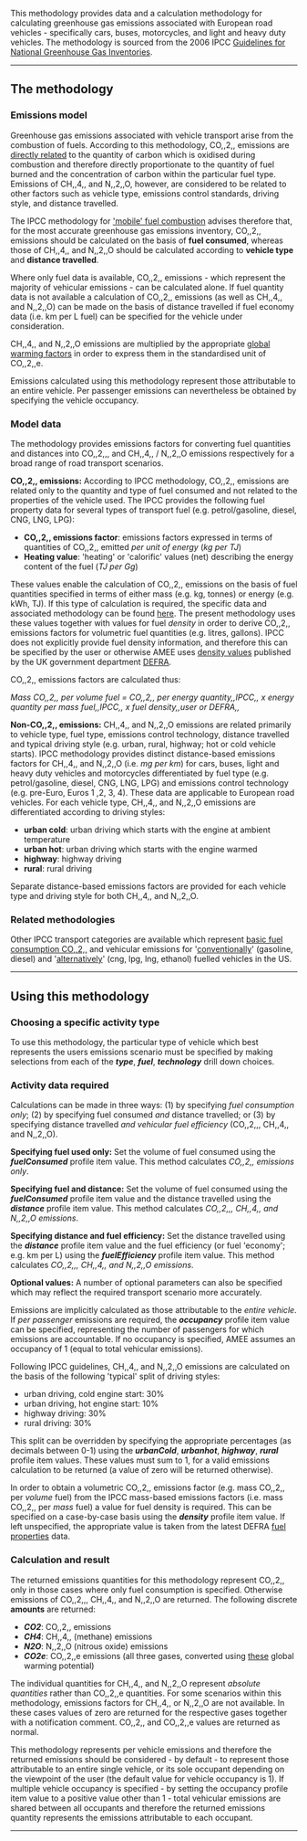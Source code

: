This methodology provides data and a calculation methodology for
calculating greenhouse gas emissions associated with European road
vehicles - specifically cars, buses, motorcycles, and light and heavy
duty vehicles. The methodology is sourced from the 2006 IPCC [Guidelines
for National Greenhouse Gas
Inventories](http://www.ipcc-nggip.iges.or.jp/).

-----

## The methodology

### Emissions model

Greenhouse gas emissions associated with vehicle transport arise from
the combustion of fuels. According to this methodology, CO,,2,,
emissions are [directly related](Custom_emissions_factors) to the
quantity of carbon which is oxidised during combustion and therefore
directly proportionate to the quantity of fuel burned and the
concentration of carbon within the particular fuel type. Emissions of
CH,,4,, and N,,2,,O, however, are considered to be related to other
factors such as vehicle type, emissions control standards, driving
style, and distance travelled.

The IPCC methodology for ['mobile' fuel
combustion](http://www.ipcc-nggip.iges.or.jp/public/2006gl/pdf/2_Volume2/V2_3_Ch3_Mobile_Combustion.pdf)
advises therefore that, for the most accurate greenhouse gas emissions
inventory, CO,,2,, emissions should be calculated on the basis of **fuel
consumed**, whereas those of CH,,4,, and N,,2,,O should be calculated
according to **vehicle type** and **distance travelled**.

Where only fuel data is available, CO,,2,, emissions - which represent
the majority of vehicular emissions - can be calculated alone. If fuel
quantity data is not available a calculation of CO,,2,, emissions (as
well as CH,,4,, and N,,2,,O) can be made on the basis of distance
travelled if fuel economy data (i.e. km per L fuel) can be specified for
the vehicle under consideration.

CH,,4,, and N,,2,,O emissions are multiplied by the appropriate [global
warming factors](Greenhouse_gases_Global_warming_potentials) in order to
express them in the standardised unit of CO,,2,,e.

Emissions calculated using this methodology represent those attributable
to an entire vehicle. Per passenger emissions can nevertheless be
obtained by specifying the vehicle occupancy.

### Model data

The methodology provides emissions factors for converting fuel
quantities and distances into CO,,2,,, and CH,,4,, / N,,2,,O emissions
respectively for a broad range of road transport scenarios.

**CO,,2,, emissions:** According to IPCC methodology, CO,,2,, emissions
are related only to the quantity and type of fuel consumed and not
related to the properties of the vehicle used. The IPCC provides the
following fuel property data for several types of transport fuel (e.g.
petrol/gasoline, diesel, CNG, LNG, LPG):

  - **CO,,2,, emissions factor**: emissions factors expressed in terms
    of quantities of CO,,2,, emitted *per unit of energy* (*kg per TJ*)
  - **Heating value**: 'heating' or 'calorific' values (net) describing
    the energy content of the fuel (*TJ per Gg*)

These values enable the calculation of CO,,2,, emissions on the basis of
fuel quantities specified in terms of either mass (e.g. kg, tonnes) or
energy (e.g. kWh, TJ). If this type of calculation is required, the
specific data and associated methodology can be found
[here](Transport_fuels_by_IPCC). The present methodology uses these
values together with values for fuel *density* in order to derive
CO,,2,, emissions factors for volumetric fuel quantities (e.g. litres,
gallons). IPCC does not explicitly provide fuel density information, and
therefore this can be specified by the user or otherwise AMEE uses
[density values](Fuel_properties_by_DEFRA) published by the UK
government department [DEFRA](http://ww2.defra.gov.uk/).

CO,,2,, emissions factors are calculated thus:

*Mass CO,,2,, per volume fuel = CO,,2,, per energy quantity,,IPCC,, x
energy quantity per mass fuel,,IPCC,, x fuel density,,user or DEFRA,,*

**Non-CO,,2,, emissions:** CH,,4,, and N,,2,,O emissions are related
primarily to vehicle type, fuel type, emissions control technology,
distance travelled and typical driving style (e.g. urban, rural,
highway; hot or cold vehicle starts). IPCC methodology provides distinct
distance-based emissions factors for CH,,4,, and N,,2,,O (i.e. *mg per
km*) for cars, buses, light and heavy duty vehicles and motorcycles
differentiated by fuel type (e.g. petrol/gasoline, diesel, CNG, LNG,
LPG) and emissions control technology (e.g. pre-Euro, Euros 1 ,2, 3, 4).
These data are applicable to European road vehicles. For each vehicle
type, CH,,4,, and N,,2,,O emissions are differentiated according to
driving styles:

  - **urban cold**: urban driving which starts with the engine at
    ambient temperature
  - **urban hot**: urban driving which starts with the engine warmed
  - **highway**: highway driving
  - **rural**: rural driving

Separate distance-based emissions factors are provided for each vehicle
type and driving style for both CH,,4,, and N,,2,,O.

### Related methodologies

Other IPCC transport categories are available which represent [basic
fuel consumption CO,,2,,](Transport_fuels_by_IPCC) and vehicular
emissions for '[conventionally](US_road_transport_by_IPCC)' (gasoline,
diesel) and
'[alternatively](US_road_transport_with_alternative_fuels_by_IPCC)'
(cng, lpg, lng, ethanol) fuelled vehicles in the US.

-----

## Using this methodology

### Choosing a specific activity type

To use this methodology, the particular type of vehicle which best
represents the users emissions scenario must be specified by making
selections from each of the ***type***, ***fuel***, ***technology***
drill down choices.

### Activity data required

Calculations can be made in three ways: (1) by specifying *fuel
consumption only*; (2) by specifying fuel consumed *and* distance
travelled; or (3) by specifying distance travelled *and vehicular fuel
efficiency* (CO,,2,,, CH,,4,, and N,,2,,O).

**Specifying fuel used only:** Set the volume of fuel consumed using the
***fuelConsumed*** profile item value. This method calculates *CO,,2,,
emissions only*.

**Specifying fuel and distance:** Set the volume of fuel consumed using
the ***fuelConsumed*** profile item value and the distance travelled
using the ***distance*** profile item value. This method calculates
*CO,,2,,, CH,,4,, and N,,2,,O emissions*.

**Specifying distance and fuel efficiency:** Set the distance travelled
using the ***distance*** profile item value and the fuel efficiency (or
fuel 'economy'; e.g. km per L) using the ***fuelEfficiency*** profile
item value. This method calculates *CO,,2,,, CH,,4,, and N,,2,,O
emissions*.

**Optional values:** A number of optional parameters can also be
specified which may reflect the required transport scenario more
accurately.

Emissions are implicitly calculated as those attributable to the *entire
vehicle*. If *per passenger* emissions are required, the ***occupancy***
profile item value can be specified, representing the number of
passengers for which emissions are accountable. If no occupancy is
specified, AMEE assumes an occupancy of 1 (equal to total vehicular
emissions).

Following IPCC guidelines, CH,,4,, and N,,2,,O emissions are calculated
on the basis of the following 'typical' split of driving styles:

  - urban driving, cold engine start: 30%
  - urban driving, hot engine start: 10%
  - highway driving: 30%
  - rural driving: 30%

This split can be overridden by specifying the appropriate percentages
(as decimals between 0-1) using the ***urbanCold***, ***urbanhot***,
***highway***, ***rural*** profile item values. These values must sum to
1, for a valid emissions calculation to be returned (a value of zero
will be returned otherwise).

In order to obtain a volumetric CO,,2,, emissions factor (e.g. mass
CO,,2,, per *volume* fuel) from the IPCC mass-based emissions factors
(i.e. mass CO,,2,, per *mass* fuel) a value for fuel density is
required. This can be specified on a case-by-case basis using the
***density*** profile item value. If left unspecified, the appropriate
value is taken from the latest DEFRA [fuel
properties](Fuel_properties_by_DEFRA) data.

### Calculation and result

The returned emissions quantities for this methodology represent CO,,2,,
only in those cases where only fuel consumption is specified. Otherwise
emissions of CO,,2,,, CH,,4,, and N,,2,,O are returned. The following
discrete **amounts** are returned:

  - ***CO2***: CO,,2,, emissions
  - ***CH4***: CH,,4,, (methane) emissions
  - ***N2O***: N,,2,,O (nitrous oxide) emissions
  - ***CO2e***: CO,,2,,e emissions (all three gases, converted using
    [these](Greenhouse_gases_Global_warming_potentials) global warming
    potential)

The individual quantities for CH,,4,, and N,,2,,O represent *absolute
quantities* rather than CO,,2,,e quantities. For some scenarios within
this methodology, emissions factors for CH,,4,, or N,,2,,O are not
available. In these cases values of zero are returned for the respective
gases together with a notification comment. CO,,2,, and CO,,2,,e values
are returned as normal.

This methodology represents per vehicle emissions and therefore the
returned emissions should be considered - by default - to represent
those attributable to an entire single vehicle, or its sole occupant
depending on the viewpoint of the user (the default value for vehicle
occupancy is 1). If multiple vehicle occupancy is specified - by setting
the occupancy profile item value to a positive value other than 1 -
total vehicular emissions are shared between all occupants and therefore
the returned emissions quantity represents the emissions attributable to
each occupant.

-----
